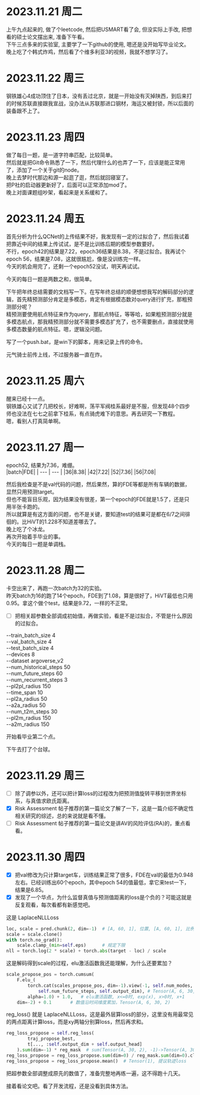 # 2023.11.21 周二
上午九点起来的, 做了个leetcode, 然后把USMART看了会, 但没实际上手改, 把想看的硕士论文摆出来, 准备下午看。  
下午三点多来的实验室, 主要学了一下github的使用, 嗯还是没开始写毕业论文。  
晚上吃了个韩式炸鸡，然后看了个维多利亚3的视频，我就不想学习了。  

# 2023.11.22 周三
钢铁雄心4成功顶住了日本，没有丢过北京，就是一开始没有灭掉陕西，到后来打的时候苏联直接跟我宣战，没办法从苏联那进口钢材，海运又被封锁，所以后面的装备跟不上了。

# 2023.11.23 周四
做了每日一题，是一道字符串匹配，比较简单。  
然后就是把Git命令熟悉了一下，然后代理什么的也弄了一下，应该是能正常用了，添加了一个关于git的node。  
晚上去梦时代那边和源一起逛了逛，然后就回寝室了。  
把P社的启动器更新好了，后面可以正常添加mod了。  
晚上对面课题组吵架，看起来是关系缓和了。  

# 2023.11.24 周五
首先分析为什么QCNet的上传结果不好，我发现有一定的过拟合了，然后我试着把靠近中间的结果上传试试，是不是比训练后期的模型参数要好。  
不行，epoch42的结果是7.22，epoch36结果是8.38，不是过拟合。我再试个epoch 56，结果是7.08，这就很尴尬，像是没训练完一样。  
今天的机会用完了，还剩一个epoch52没试，明天再试试。  

今天的每日一题是两数之和，很简单。

下午把年终总结需要的文档写一下。在写年终总结的顺便想想我写的解码部分的逻辑，首先精预测部分肯定是多模态，肯定有根据模态数对query进行扩充，那粗预测部分呢？  
精预测要使用航点特征来作为query，那航点特征，等等哈，如果粗预测部分就是多模态航点，那我精预测部分就不需要多模态扩充了，也不需要删点，直接就使用多模态数量的航点特征。嗯，逻辑没问题。

写了一个push.bat，是win下的脚本，用来记录上传的命令。

元气骑士前传上线，不过服务器一直在炸。

# 2023.11.25 周六
醒来已经十一点。  
钢铁雄心又试了几把校长，好难啊，荡平军阀桂系最好是不服，但发现48个四步师也没法在七七之前拿下桂系，有点骑虎难下的意思。再去研究一下教程。  
嗯，看别人打真简单啊。  


# 2023.11.27 周一
epoch52, 结果为7.36，难绷。  
|batch|FDE|
| --- | --- |
|36|8.38|
|42|7.22|
|52|7.36|
|56|7.08|

然后我检查是不是val代码的问题，然后果然，算的FDE等都是所有车辆的数据，显然只用预测target。  
但也不能盲目乐观，因为结果没有很差，第一个epoch的FDE就是1.5了，还是只用半张卡跑的。  
所以就算是有这方面的问题，也不是关键，要知道test的结果可是都在6/7之间徘徊的。比HiVT的1.228不知道差哪去了。  
晚上吃了个冰龙。  
再次开始着手毕业的事。  
今天的每日一题是单调栈。  

# 2023.11.28 周二
卡空出来了，再跑一次batch为32的实验。  
昨天batch为16的跑了14个epoch，FDE到了1.08，算是很好了，HiVT最低也只用0.95。拿这个做个test，结果是9.72，一样的不正常。  
- [ ] 把相关超参数全部调成初始值，再做实验，看是不是过拟合，不管是什么原因的过拟合。

--train_batch_size 4  
--val_batch_size 4  
--test_batch_size 4  
--devices 8  
--dataset argoverse_v2  
--num_historical_steps 50  
--num_future_steps 60  
--num_recurrent_steps 3  
--pl2pl_radius 150  
--time_span 10  
--pl2a_radius 50  
--a2a_radius 50  
--num_t2m_steps 30  
--pl2m_radius 150  
--a2m_radius 150  

开始看毕业第二个点。  

下午去打了个台球。

# 2023.11.29 周三
- [ ] 除了调参以外，还可以把计算loss的过程改为把预测值旋转平移到世界坐标系，与真值求欧氏距离。  
- [x] Risk Assessment 帖子推荐的第一篇论文了解了一下，这是一篇介绍不确定性相关研究的综述，总的来说就是看不懂。
- [ ] Risk Assessment 帖子推荐的第一篇论文是讲AV的风险评估(RA)的，重点看看。

# 2023.11.30 周四
- [x] 把val修改为只计算target车，训练结果正常了很多，FDE在val的最低为0.948左右。已经训练出60个epoch，其中epoch 54的值最低，拿它来test一下，结果是6.85。
- [x] 发现了一个华点，为什么监督真值与预测值距离的loss是个负的？可能这就是反复观看，每次看都有新感觉吧。  

这是 LaplaceNLLLoss
```Python
loc, scale = pred.chunk(2, dim=-1)  # [A, 60, 1], 位置, [A, 60, 1], 比例
scale = scale.clone()
with torch.no_grad():
    scale.clamp_(min=self.eps)      # 规定下限
nll = torch.log(2 * scale) + torch.abs(target - loc) / scale
```

这是解码得到scale的过程，elu激活函数我还能理解，为什么还要累加？
```Python
scale_propose_pos = torch.cumsum(
    F.elu_(
        torch.cat(scales_propose_pos, dim=-1).view(-1, self.num_modes, 
            self.num_future_steps, self.output_dim), # Tensor(A, 6, 30, 2)
        alpha=1.0) + 1.0,   # elu激活函数, x<=0时, exp(x), x>0时, x+1
    dim=-2) + 0.1       # 数值沿时间维度累加，Tensor(A, 6, 30, 2)
```

reg_loss() 就是 LaplaceNLLLoss，这是最外层算loss的部分，这里没有用最常见的两点距离计算loss，而是xy两轴分别算loss，然后再求和。
```Python
reg_loss_propose = self.reg_loss(
        traj_propose_best,
        t[..., :self.output_dim + self.output_head]
    ).sum(dim=-1) * reg_mask  # sum(Tensor(A, 30, 2), -1)->Tensor(A, 30)
reg_loss_propose = reg_loss_propose.sum(dim=0) / reg_mask.sum(dim=0).clamp_(min=1)              # Tensor(30)
reg_loss_propose = reg_loss_propose.mean()  # Tensor(1), 提议轨迹loss
```

把超参数全部调整成原先的数值了，准备完整地再练一遍，这不得跑十几天。

接着看论文吧。看了开发流程，还是没看到具体方法。